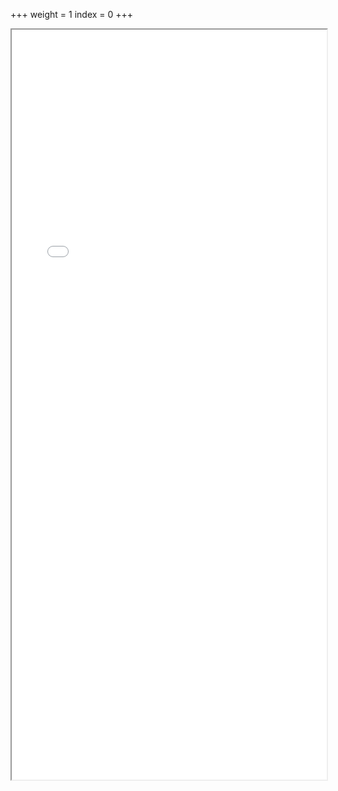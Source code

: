 +++
weight = 1
index = 0
+++
<div class="cv">
	<iframe src="CV.pdf" height="1200" width="100%"></iframe>
</div>